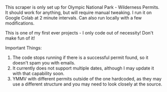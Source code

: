 This scraper is only set up for Olympic National Park - Wilderness Permits. It should work for anything, but will require manual tweaking. I run it on Google Colab at 2 minute intervals. Can also run locally with a few modifications.

This is one of my first ever projects - I only code out of necessity! Don't make fun of it!

Important Things:

1. The code stops running if there is a successful permit found, so it doesn't spam you with emails.
2. It currently does not support multiple dates, although I may update it with that capability soon.
3. YMMV with different permits outside of the one hardcoded, as they may use a different structure and you may need to look closely at the source.

